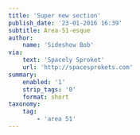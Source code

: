 ```yaml
---
title: 'Super new section'
publish_date: '23-01-2016 16:39'
subtitle: Area-51-esque
author:
    name: 'Sideshow Bob'
via:
    text: 'Spacely Sproket'
    url: 'http://spacesprokets.com'
summary:
    enabled: '1'
    strip_tags: '0'
    format: short
taxonomy:
    tag:
        - 'area 51'
---
```


